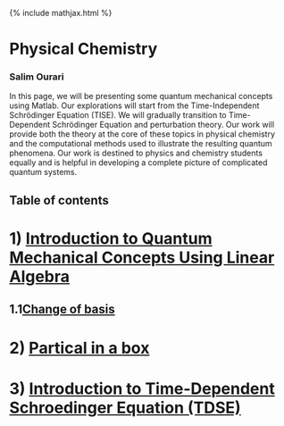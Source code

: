 {% include mathjax.html %}

#     **Physical Chemistry** 

### Salim Ourari

In this page, we will be presenting some quantum mechanical concepts using Matlab.
Our explorations will start from the Time-Independent Schrödinger Equation (TISE). We will gradually transition to Time-Dependent Schrödinger Equation and perturbation theory. 
Our work will provide both the theory at the core of these topics in physical chemistry and the computational methods used to illustrate the resulting quantum phenomena.
Our work is destined to physics and chemistry students equally and is helpful in developing a complete picture of complicated quantum systems.

## Table of contents

# $1)$ [Introduction to Quantum Mechanical Concepts Using Linear Algebra](/Introduction.md)

## 1.1[Change of basis](/ChangeofBasis.md)
     
# $2)$ [Partical in a box](/PIB.md)

# $3)$ [Introduction to Time-Dependent Schroedinger Equation (TDSE)](/TDSE1.md)


